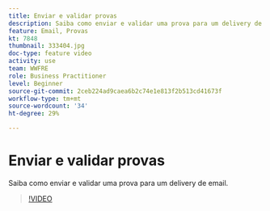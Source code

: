 ```yaml
---
title: Enviar e validar provas
description: Saiba como enviar e validar uma prova para um delivery de email.
feature: Email, Provas
kt: 7848
thumbnail: 333404.jpg
doc-type: feature video
activity: use
team: WWFRE
role: Business Practitioner
level: Beginner
source-git-commit: 2ceb224ad9caea6b2c74e1e813f2b513cd41673f
workflow-type: tm+mt
source-wordcount: '34'
ht-degree: 29%

---
```


# Enviar e validar provas

Saiba como enviar e validar uma prova para um delivery de email.

>[!VIDEO](https://video.tv.adobe.com/v/333404)
